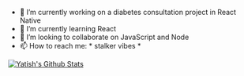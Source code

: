
- 🔭 I’m currently working on a diabetes consultation project in React Native
- 🌱 I’m currently learning React
- 👯 I’m looking to collaborate on JavaScript and Node
- 📫 How to reach me: * stalker vibes *

[![Yatish's Github Stats](https://github-readme-stats.vercel.app/api?username=yatish1606&show_icons=true&theme=highcontrast)](https://github.com/anuraghazra/github-readme-stats)
